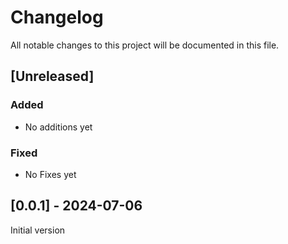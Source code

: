 # Changelog

All notable changes to this project will be documented in this file.

## [Unreleased]

### Added

- No additions yet

### Fixed

- No Fixes yet

## [0.0.1] - 2024-07-06

Initial version
